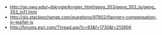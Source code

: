 * http://go.owu.edu/~jbkrygie/krygier_html/geog_353/geog_353_lo/geog_353_lo11.html
* http://gis.stackexchange.com/questions/97902/flannery-compensation-in-leaflet-js
* http://forums.esri.com/Thread.asp?c=93&f=1730&t=213906